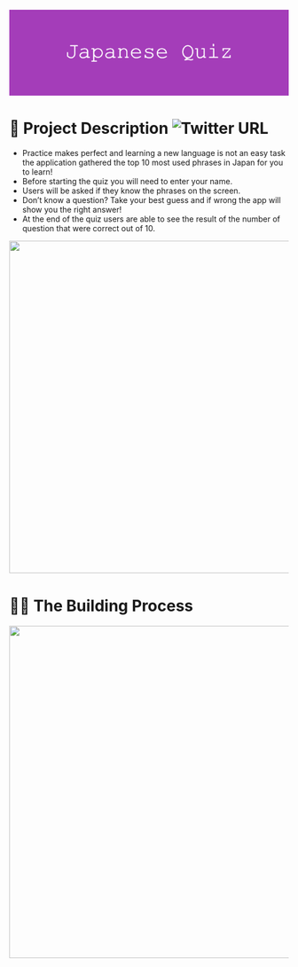 ![](https://github.com/196Sebastian/japanese-quiz/blob/main/Japanese_Quiz.png) 

# 🌟 Project Description ![Twitter URL](https://img.shields.io/twitter/url?style=social&url=https%3A%2F%2Ftwitter.com%2F196Sebastian)
- Practice makes perfect and learning a new language is not an easy task the application gathered the top 10 most used phrases in Japan for you to learn!
- Before starting the quiz you will need to enter your name.
- Users will be asked if they know the phrases on the screen.
- Don’t know a question? Take your best guess and if wrong the app will show you the right answer! 
- At the end of the quiz users are able to see the result of the number of question that were correct out of 10.

<img src="https://user-images.githubusercontent.com/87108242/153098498-96b5e46b-2c59-485e-b23f-6a22c1523cd9.png" width="600" height="600">

# 👨‍💻 The Building Process

<img src="https://user-images.githubusercontent.com/87108242/153098498-96b5e46b-2c59-485e-b23f-6a22c1523cd9.png" width="600" height="600">

